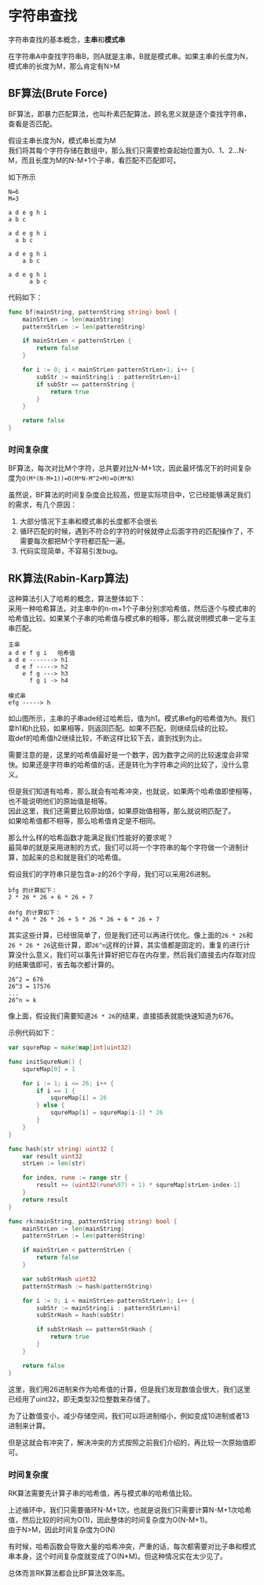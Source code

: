 # 字符串查找
字符串查找的基本概念，**主串**和**模式串**

在字符串A中查找字符串B，则A就是主串，B就是模式串。如果主串的长度为N，模式串的长度为M，那么肯定有N>M

## BF算法(Brute Force)
BF算法，即暴力匹配算法，也叫朴素匹配算法，顾名思义就是逐个查找字符串，查看是否匹配。

假设主串长度为N，模式串长度为M  
我们将其每个字符存储在数组中，那么我们只需要检查起始位置为0、1、2...N-M，而且长度为M的N-M+1个子串，看匹配不匹配即可。

如下所示
```
N=6
M=3

a d e g h i
a b c

a d e g h i
  a b c

a d e g h i
    a b c

a d e g h i
      a b c  
```

代码如下：
```go
func bf(mainString, patternString string) bool {
	mainStrLen := len(mainString)
	patternStrLen := len(patternString)

	if mainStrLen < patternStrLen {
		return false
	}

	for i := 0; i < mainStrLen-patternStrLen+1; i++ {
		subStr := mainString[i : patternStrLen+i]
		if subStr == patternString {
			return true
		}
	}

	return false
}
```

### 时间复杂度
BF算法，每次对比M个字符，总共要对比N-M+1次，因此最坏情况下的时间复杂度为`O(M*(N-M+1))=O(M*N-M^2+M)=O(M*N)`

虽然说，BF算法的时间复杂度会比较高，但是实际项目中，它已经能够满足我们的需求，有几个原因：
1. 大部分情况下主串和模式串的长度都不会很长
2. 循环匹配的时候，遇到不符合的字符的时候就停止后面字符的匹配操作了，不需要每次都把M个字符都匹配一遍。
3. 代码实现简单，不容易引发bug。

## RK算法(Rabin-Karp算法)
这种算法引入了哈希的概念，算法整体如下：  
采用一种哈希算法，对主串中的n-m+1个子串分别求哈希值，然后逐个与模式串的哈希值比较。如果某个子串的哈希值与模式串的相等，那么就说明模式串一定与主串匹配。
```
主串
a d e f g i   哈希值
a d e -------> h1
  d e f -----> h2
    e f g ---> h3
      f g i -> h4

模式串
efg -----> h
```
如山图所示，主串的子串ade经过哈希后，值为h1。模式串efg的哈希值为h。我们拿h1和h比较，如果相等，则返回匹配。如果不匹配，则继续后续的比较。  
取def的哈希值h2继续比较，不断这样比较下去，直到找到为止。

需要注意的是，这里的哈希值最好是一个数字，因为数字之间的比较速度会非常快。如果还是字符串的哈希值的话，还是转化为字符串之间的比较了，没什么意义。

但是我们知道有哈希，那么就会有哈希冲突，也就说，如果两个哈希值即使相等，也不能说明他们的原始值是相等。  
因此这里，我们还需要比较原始值，如果原始值相等，那么就说明匹配了。   
如果哈希值都不相等，那么哈希值肯定是不相同。

那么什么样的哈希函数才能满足我们性能好的要求呢？  
最简单的就是采用进制的方式，我们可以将一个字符串的每个字符做一个进制计算，加起来的总和就是我们的哈希值。

假设我们的字符串只是包含a-z的26个字母，我们可以采用26进制。
```
bfg 的计算如下：
2 * 26 * 26 + 6 * 26 + 7

defg 的计算如下：
4 * 26 * 26 * 26 + 5 * 26 * 26 + 6 * 26 + 7
```
其实这些计算，已经很简单了，但是我们还可以再进行优化。像上面的`26 * 26`和`26 * 26 * 26`这些计算，即`26^n`这样的计算，其实值都是固定的，重复的进行计算没什么意义，我们可以事先计算好把它存在内存里，然后我们直接去内存取对应的结果值即可，省去每次都计算的。

```
26^2 = 676
26^3 = 17576
...
26^n = k
```
像上面，假设我们需要知道`26 * 26`的结果，直接插表就能快速知道为676。

示例代码如下：
```go
var squreMap = make(map[int]uint32)

func initSqureNum() {
	squreMap[0] = 1

	for i := 1; i <= 26; i++ {
		if i == 1 {
			squreMap[i] = 26
		} else {
			squreMap[i] = squreMap[i-1] * 26
		}
	}
}

func hash(str string) uint32 {
	var result uint32
	strLen := len(str)

	for index, rune := range str {
		result += (uint32(rune%97) + 1) * squreMap[strLen-index-1]
	}
	return result
}

func rk(mainString, patternString string) bool {
	mainStrLen := len(mainString)
	patternStrLen := len(patternString)

	if mainStrLen < patternStrLen {
		return false
	}

	var subStrHash uint32
	patternStrHash := hash(patternString)

	for i := 0; i < mainStrLen-patternStrLen+1; i++ {
		subStr := mainString[i : patternStrLen+i]
		subStrHash = hash(subStr)

		if subStrHash == patternStrHash {
			return true
		}
	}

	return false
}
```

这里，我们用26进制来作为哈希值的计算，但是我们发现数值会很大，我们这里已经用了uint32，即无类型32位整数来存储了。  

为了让数值变小，减少存储空间，我们可以将进制缩小，例如变成10进制或者13进制来计算。

但是这就会有冲突了，解决冲突的方式按照之前我们介绍的，再比较一次原始值即可。

### 时间复杂度
RK算法需要先计算子串的哈希值，再与模式串的哈希值比较。

上述循环中，我们只需要循环N-M+1次，也就是说我们只需要计算N-M+1次哈希值，然后比较的时间为O(1)，因此整体的时间复杂度为O(N-M+1)。   
由于N>M，因此时间复杂度为O(N)

有时候，哈希函数会导致大量的哈希冲突，严重的话，每次都需要对比子串和模式串本身，这个时间复杂度就变成了O(N*M)。但这种情况实在太少见了。

总体而言RK算法都会比BF算法效率高。